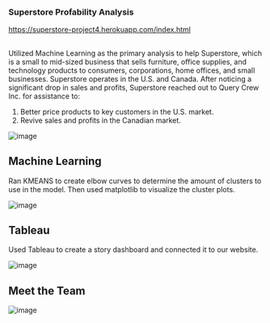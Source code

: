 ### Superstore Profability Analysis
https://superstore-project4.herokuapp.com/index.html

## 
Utilized Machine Learning as the primary analysis to help Superstore, which is a small to mid-sized business that sells furniture, office supplies, and technology products to consumers, corporations, home offices, and small businesses. Superstore operates in the U.S. and Canada. After noticing a significant drop in sales and profits, Superstore reached out to Query Crew Inc. for assistance to:
1. Better price products to key customers in the U.S. market.
2. Revive sales and profits in the Canadian market.

![image](https://user-images.githubusercontent.com/87084344/157162985-13ffa43d-1b82-4426-b9c5-c6b79fbbab6f.png)

## Machine Learning
Ran KMEANS to create elbow curves to determine the amount of clusters to use in the model. Then used matplotlib to visualize the cluster plots. 

![image](https://user-images.githubusercontent.com/87084344/157163389-e660b0bb-3b6e-4c60-80ae-594147dfae46.png)

## Tableau
Used Tableau to create a story dashboard and connected it to our website. 

![image](https://user-images.githubusercontent.com/87084344/157163637-6fa7f91a-243b-4c48-a821-69029fdfc713.png)

## Meet the Team

![image](https://user-images.githubusercontent.com/87084344/157164128-5a500809-34f8-4eb8-8a89-c0a5f3f913d0.png)
